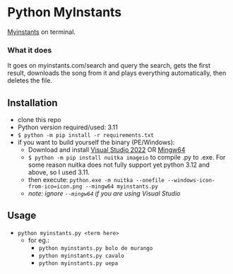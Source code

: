 # Python MyInstants
[Myinstants](https://www.myinstants.com/) on terminal.  


### What it does
It goes on myinstants.com/search and query the search, gets the first result, downloads the song from it and plays everything automatically, then deletes the file.

## Installation
- clone this repo
- Python version required/used: 3.11
- `$ python -m pip install -r requirements.txt`
- if you want to build yourself the binary (PE/Windows):
  - Download and install [Visual Studio 2022](https://visualstudio.microsoft.com/) OR [Mingw64](https://www.mingw-w64.org/)
  -  `$ python -m pip install nuitka imageio` to compile .py to .exe. For some reason nuitka does not fully support yet python 3.12 and above, so I used 3.11.
  -  then execute: `python.exe -m nuitka --onefile --windows-icon-from-ico=icon.png --mingw64 myinstants.py`
    - _note: ignore `--mingw64` if you are using Visual Studio_

 ## Usage
 - `python myinstants.py <term here>`
   - for eg.:
     - `python myinstants.py bolo de murango`
     - `python myinstants.py cavalo`
     - `python myinstants.py uepa`
